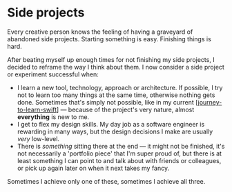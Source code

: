 # Side projects

Every creative person knows the feeling of having a graveyard of abandoned side projects. Starting something is easy. Finishing things is hard.

After beating myself up enough times for not finishing my side projects, I decided to reframe the way I think about them. I now consider a side project or experiment successful when:

- I learn a new tool, technology, approach or architecture. If possible, I try not to learn too many things at the same time, otherwise nothing gets done. Sometimes that's simply not possible, like in my current [[journey-to-learn-swift]] — because of the project's very nature, almost **everything** is new to me.
- I get to flex my design skills. My day job as a software engineer is rewarding in many ways, but the design decisions I make are usually _very_ low-level.
- There is _something_ sitting there at the end — it might not be finished, it's not necessarily a 'portfolio piece' that I'm super proud of, but there is at least something I can point to and talk about with friends or colleagues, or pick up again later on when it next takes my fancy.

Sometimes I achieve only one of these, sometimes I achieve all three.

[//begin]: # "Autogenerated link references for markdown compatibility"
[journey-to-learn-swift]: journey-to-learn-swift "Journey to learn Swift"
[//end]: # "Autogenerated link references"
